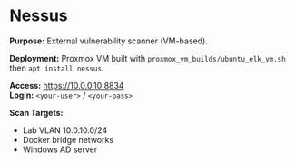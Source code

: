 # Nessus

**Purpose:** External vulnerability scanner (VM-based).

**Deployment:** Proxmox VM built with `proxmox_vm_builds/ubuntu_elk_vm.sh` then `apt install nessus`.

**Access:** https://10.0.0.10:8834  
**Login:** `<your-user>` / `<your-pass>`

**Scan Targets:**  
- Lab VLAN 10.0.10.0/24  
- Docker bridge networks  
- Windows AD server
